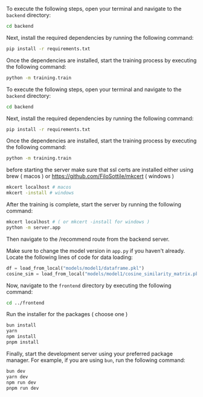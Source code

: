To execute the following steps, open your terminal and navigate to the `backend` directory:

```bash
cd backend
```

Next, install the required dependencies by running the following command:

```bash
pip install -r requirements.txt
```

Once the dependencies are installed, start the training process by executing the following command:

```bash
python -m training.train
```

To execute the following steps, open your terminal and navigate to the `backend` directory:

```bash
cd backend
```
Next, install the required dependencies by running the following command:
```bash
pip install -r requirements.txt
```
Once the dependencies are installed, start the training process by executing the following command:
```bash
python -m training.train
```

before starting the server make sure that ssl certs are installed either using brew ( macos ) or https://github.com/FiloSottile/mkcert ( windows )
```bash
mkcert localhost # macos
mkcert -install # windows
```

After the training is complete, start the server by running the following command:

```bash
mkcert localhost # ( or mkcert -install for windows )
python -m server.app
```

Then navigate to the /recommend route from the backend server.

Make sure to change the model version in `app.py` if you haven't already. Locate the following lines of code for data loading:

```python
df = load_from_local("models/model1/dataframe.pkl")
cosine_sim = load_from_local("models/model1/cosine_similarity_matrix.pkl")
```

Now, navigate to the `frontend` directory by executing the following command:
```bash
cd ../frontend
```

Run the installer for the packages ( choose one )
```bash
bun install
yarn
npm install
pnpm install
```

Finally, start the development server using your preferred package manager. For example, if you are using `bun`, run the following command:
```bash
bun dev
yarn dev
npm run dev
pnpm run dev
```